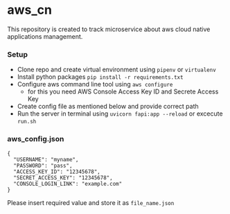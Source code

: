 # aws_cn
This repository is created to track microservice about aws cloud native applications management.

### Setup
 - Clone repo and create virtual environment using `pipenv` or `virtualenv`
 - Install python packages `pip install -r requirements.txt`
 - Configure aws command line tool using `aws configure`
   - for this you need AWS Console Access Key ID and Secrete Access Key
 - Create config file as mentioned below and provide correct path
 - Run the server in terminal using `uvicorn fapi:app --reload` or excecute `run.sh`


### aws_config.json

    {
      "USERNAME": "myname",
      "PASSWORD": "pass",
      "ACCESS_KEY_ID": "12345678",
      "SECRET_ACCESS_KEY": "12345678",
      "CONSOLE_LOGIN_LINK": "example.com"
    }


Please insert required value and store it as `file_name.json`

